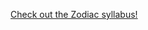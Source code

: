 [Check out the Zodiac syllabus!](https://github.com/greenfox-academy/zodiac-syllabus "Zodiac Syllabus")
